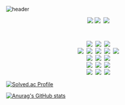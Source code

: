 ![header](https://capsule-render.vercel.app/api?type=waving&color=auto&height=300&section=header&text=stubborngastropod&fontSize=50)

<p align="center">
  <a href="mailto:dnchudnjee@gmail.com"><img src="https://img.shields.io/badge/Gmail-d14836?style=flat-square&logo=Gmail&logoColor=white&link=dnchudnjee@gmail.com"/></a>
  <a href="https://stubborngastropod.tistory.com"><img src="https://img.shields.io/badge/Tistory-000000?style=flat-square&logo=Tistory&logoColor=white&link=https://stubborngastropod.tistory.com"/></a>&nbsp
  <a href="https://www.instagram.com/stubborngastropods/"><img src="https://img.shields.io/badge/Instagram-E4405F?style=flat-square&logo=Instagram&logoColor=white&link=https://www.instagram.com/stubborngastropods/"/></a>&nbsp
</p><br/>

<p align="center">
  <img src="https://img.shields.io/badge/Python-3766AB?style=flat-square&logo=Python&logoColor=white"/></a>&nbsp
  <img src="https://img.shields.io/badge/Java-007396?style=flat-square&logo=java&logoColor=white"></a>&nbsp
  <img src="https://img.shields.io/badge/JavaScript-F7DF1E?style=flat-square&logo=javascript&logoColor=white"/></a>&nbsp
  <br>
  <img src="https://img.shields.io/badge/Spring-6DB33F?style=flat-square&logo=spring&logoColor=white"/></a>&nbsp
  <img src="https://img.shields.io/badge/Django-092E20?style=flat-square&logo=django&logoColor=white"/></a>&nbsp
  <img src="https://img.shields.io/badge/Vue.js-4FC08D?style=flat-square&logo=vue.js&logoColor=white"/></a>&nbsp;
  <img src="https://img.shields.io/badge/React-61DAFB?style=flat-square&logo=react&logoColor=white"/></a>&nbsp;
  <img src="https://img.shields.io/badge/Mysql-E6B91E?style=flat-square&logo=MySql&logoColor=white"/></a>&nbsp;
  <br>
  <img src="https://img.shields.io/badge/AWS-232F3E?style=flat-square&logo=AmazonAWS&logoColor=white"/></a>&nbsp
  <img src="https://img.shields.io/badge/GCP-4285F4?style=flat-square&logo=google-cloud&logoColor=white"/></a>&nbsp;
  <img src="https://img.shields.io/badge/Ubuntu-E95420?style=flat-square&logo=ubuntu&logoColor=white"/></a>&nbsp;
  <br>
  <img src="https://img.shields.io/badge/scikit--learn-F7931E?style=flat-square&logo=scikit-learn&logoColor=white"/></a>&nbsp;
  <img src="https://img.shields.io/badge/pandas-150458?style=flat-square&logo=pandas&logoColor=white"/></a>&nbsp;
  <img src="https://img.shields.io/badge/Numpy-013243?style=flat-square&logo=Numpy&logoColor=white"/></a>&nbsp;
  <br>
  <img src="https://img.shields.io/badge/Nginx-009639?style=flat-square&logo=nginx&logoColor=white"/></a>&nbsp; 
  <img src="https://img.shields.io/badge/Docker-2496ED?style=flat-square&logo=docker&logoColor=white"/></a>&nbsp;
  <img src="https://img.shields.io/badge/Jenkins-D24939?style=flat-square&logo=jenkins&logoColor=white"/></a>&nbsp;
</p>


[![Solved.ac Profile](http://mazassumnida.wtf/api/v2/generate_badge?boj=stubborngastropod)](https://solved.ac/stubborngastropod/)

[![Anurag's GitHub stats](https://github-readme-stats.vercel.app/api?username=stubborngastropod&hide_title=true&show_icons=true&include_all_commits=true&disable_animations=true&theme=tokyonight)](https://github.com/anuraghazra/github-readme-stats)
</div>
